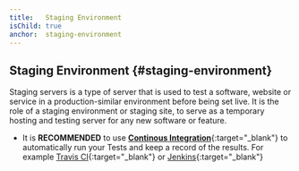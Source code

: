 ```yaml
---
title:   Staging Environment
isChild: true
anchor:  staging-environment
---
```


## Staging Environment {#staging-environment}

Staging servers is a type of server that is used to test a software, website or service in a production-similar environment before being set live. It is the role of a staging environment or staging site, to serve as a temporary hosting and testing server for any new software or feature.

- It is **RECOMMENDED** to use [**Continous Integration**](https://www.thoughtworks.com/continuous-integration){:target="_blank"} to automatically run your Tests and keep a record of the results. For example [Travis CI](https://travis-ci.org/){:target="_blank"} or [Jenkins](https://jenkins.io/){:target="_blank"}


